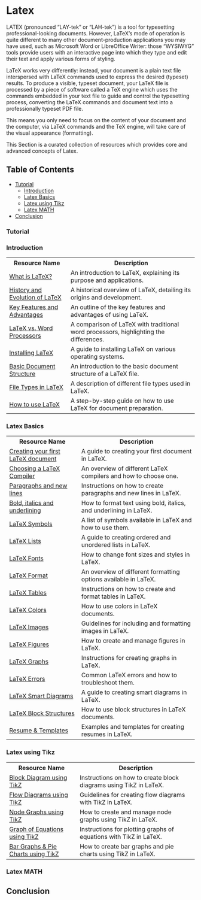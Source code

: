 # Latex 

LATEX (pronounced “LAY-tek” or “LAH-tek”) is a tool for typesetting professional-looking documents. However, LaTeX’s mode of operation is quite different to many other document-production applications you may have used, such as Microsoft Word or LibreOffice Writer: those “WYSIWYG” tools provide users with an interactive page into which they type and edit their text and apply various forms of styling. 

LaTeX works very differently: instead, your document is a plain text file interspersed with LaTeX commands used to express the desired (typeset) results. To produce a visible, typeset document, your LaTeX file is processed by a piece of software called a TeX engine which uses the commands embedded in your text file to guide and control the typesetting process, converting the LaTeX commands and document text into a professionally typeset PDF file. 

This means you only need to focus on the content of your document and the computer, via LaTeX commands and the TeX engine, will take care of the visual appearance (formatting).

This Section is a curated collection of resources which provides core and advanced concepts of Latex. 


## Table of Contents

- [Tutorial](#tutorial)
  - [Introduction](#introduction)
  - [Latex Basics](#latex-basics)
  - [Latex using Tikz](#latex-using-tikz)
  - [Latex MATH](#latex-math)
- [Conclusion](#conclusion)



### Tutorial
>

### Introduction

<table>
  <tr>
    <th>Resource Name</th>
    <th>Description</th>
  </tr>
  <tr>
    <td><a href="https://www.javatpoint.com/what-is-latex">What is LaTeX?</a></td>
    <td>An introduction to LaTeX, explaining its purpose and applications.</td>
  </tr>
  <tr>
    <td><a href="https://www.plushbeds.com/blogs/green-sleep/the-history-of-latex-mattresses#:~:text=The%20Origins%20of%20Latex%3A%20A,of%20human%20history%20for%20centuries.">History and Evolution of LaTeX</a></td>
    <td>A historical overview of LaTeX, detailing its origins and development.</td>
  </tr>
  <tr>
    <td><a href="https://www.geeksforgeeks.org/benefits-of-latex/">Key Features and Advantages</a></td>
    <td>An outline of the key features and advantages of using LaTeX.</td>
  </tr>
  <tr>
    <td><a href="https://www.baeldung.com/cs/latex-vs-word-main-differences">LaTeX vs. Word Processors</a></td>
    <td>A comparison of LaTeX with traditional word processors, highlighting the differences.</td>
  </tr>
  <tr>
    <td><a href="https://guides.nyu.edu/LaTeX/installation">Installing LaTeX</a></td>
    <td>A guide to installing LaTeX on various operating systems.</td>
  </tr>
  <tr>
    <td><a href="https://www.andy-roberts.net/latex/document_structure/">Basic Document Structure</a></td>
    <td>An introduction to the basic document structure of a LaTeX file.</td>
  </tr>
  <tr>
    <td><a href="https://www.javatpoint.com/file-types-in-latex">File Types in LaTeX</a></td>
    <td>A description of different file types used in LaTeX.</td>
  </tr>
  <tr>
    <td><a href="https://www.javatpoint.com/how-to-use-latex">How to use LaTeX</a></td>
    <td>A step-by-step guide on how to use LaTeX for document preparation.</td>
  </tr>
</table>


### Latex Basics

<table>
  <tr>
    <th>Resource Name</th>
    <th>Description</th>
  </tr>
  <tr>
    <td><a href="https://www.overleaf.com/learn/latex/Creating_a_document_in_LaTeX">Creating your first LaTeX document</a></td>
    <td>A guide to creating your first document in LaTeX.</td>
  </tr>
  <tr>
    <td><a href="https://www.overleaf.com/learn/latex/Choosing_a_LaTeX_Compiler">Choosing a LaTeX Compiler</a></td>
    <td>An overview of different LaTeX compilers and how to choose one.</td>
  </tr>
  <tr>
    <td><a href="https://www.overleaf.com/learn/latex/Paragraphs_and_new_lines">Paragraphs and new lines</a></td>
    <td>Instructions on how to create paragraphs and new lines in LaTeX.</td>
  </tr>
  <tr>
    <td><a href="https://www.overleaf.com/learn/latex/Bold%2C_italics_and_underlining">Bold, italics and underlining</a></td>
    <td>How to format text using bold, italics, and underlining in LaTeX.</td>
  </tr>
  <tr>
    <td><a href="https://www.javatpoint.com/latex-symbols">LaTeX Symbols</a></td>
    <td>A list of symbols available in LaTeX and how to use them.</td>
  </tr>
  <tr>
    <td><a href="https://www.javatpoint.com/latex-lists">LaTeX Lists</a></td>
    <td>A guide to creating ordered and unordered lists in LaTeX.</td>
  </tr>
  <tr>
    <td><a href="https://www.javatpoint.com/latex-fonts-size-and-styles">LaTeX Fonts</a></td>
    <td>How to change font sizes and styles in LaTeX.</td>
  </tr>
  <tr>
    <td><a href="https://www.javatpoint.com/latex-formats">LaTeX Format</a></td>
    <td>An overview of different formatting options available in LaTeX.</td>
  </tr>
  <tr>
    <td><a href="https://www.javatpoint.com/latex-table">LaTeX Tables</a></td>
    <td>Instructions on how to create and format tables in LaTeX.</td>
  </tr>
  <tr>
    <td><a href="https://www.javatpoint.com/latex-colors">LaTeX Colors</a></td>
    <td>How to use colors in LaTeX documents.</td>
  </tr>
  <tr>
    <td><a href="https://www.javatpoint.com/latex-images">LaTeX Images</a></td>
    <td>Guidelines for including and formatting images in LaTeX.</td>
  </tr>
  <tr>
    <td><a href="https://www.javatpoint.com/latex-figures">LaTeX Figures</a></td>
    <td>How to create and manage figures in LaTeX.</td>
  </tr>
  <tr>
    <td><a href="https://www.javatpoint.com/latex-graphs">LaTeX Graphs</a></td>
    <td>Instructions for creating graphs in LaTeX.</td>
  </tr>
  <tr>
    <td><a href="https://www.overleaf.com/learn/latex/Errors">LaTeX Errors</a></td>
    <td>Common LaTeX errors and how to troubleshoot them.</td>
  </tr>
  <tr>
    <td><a href="https://www.javatpoint.com/latex-smart-diagrams">LaTeX Smart Diagrams</a></td>
    <td>A guide to creating smart diagrams in LaTeX.</td>
  </tr>
  <tr>
    <td><a href="https://www.javatpoint.com/latex-block-structures">LaTeX Block Structures</a></td>
    <td>How to use block structures in LaTeX documents.</td>
  </tr>
  <tr>
    <td><a href="https://www.javatpoint.com/latex-resume-and-templates">Resume & Templates</a></td>
    <td>Examples and templates for creating resumes in LaTeX.</td>
  </tr>
</table>


### Latex using Tikz

<table>
  <tr>
    <th>Resource Name</th>
    <th>Description</th>
  </tr>
  <tr>
    <td><a href="https://www.javatpoint.com/latex-block-diagram-using-tikz">Block Diagram using TikZ</a></td>
    <td>Instructions on how to create block diagrams using TikZ in LaTeX.</td>
  </tr>
  <tr>
    <td><a href="https://www.javatpoint.com/latex-flow-diagrams-using-tikz">Flow Diagrams using TikZ</a></td>
    <td>Guidelines for creating flow diagrams with TikZ in LaTeX.</td>
  </tr>
  <tr>
    <td><a href="https://www.javatpoint.com/latex-node-graphs-using-tikz">Node Graphs using TikZ</a></td>
    <td>How to create and manage node graphs using TikZ in LaTeX.</td>
  </tr>
  <tr>
    <td><a href="https://www.javatpoint.com/latex-graph-of-equations-using-tikz">Graph of Equations using TikZ</a></td>
    <td>Instructions for plotting graphs of equations with TikZ in LaTeX.</td>
  </tr>
  <tr>
    <td><a href="https://www.javatpoint.com/latex-bar-graphs-and-pie-charts-using-tikz">Bar Graphs & Pie Charts using TikZ</a></td>
    <td>How to create bar graphs and pie charts using TikZ in LaTeX.</td>
  </tr>
</table>

### Latex MATH


## Conclusion

